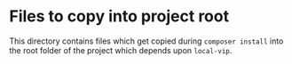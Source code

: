 # Files to copy into project root

This directory contains files which get copied during `composer install` into the root folder of the project which depends upon `local-vip`.

